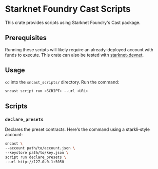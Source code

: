 # Starknet Foundry Cast Scripts

This crate provides scripts using Starknet Foundry's Cast package.

## Prerequisites

Running these scripts will likely require an already-deployed account with funds to execute.
This crate can also be tested with [starknet-devnet](https://github.com/0xSpaceShard/starknet-devnet-rs).

## Usage

`cd` into the `sncast_scripts/` directory.
Run the command:

```bash
sncast script run <SCRIPT> --url <URL>
```

## Scripts

### `declare_presets`

Declares the preset contracts.
Here's the command using a starkli-style account:

```bash
sncast \
--account path/to/account.json \
--keystore path/to/key.json \
script run declare_presets \
--url http://127.0.0.1:5050
```
